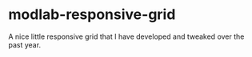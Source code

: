 modlab-responsive-grid
======================

A nice little responsive grid that I have developed and tweaked over the past year.
